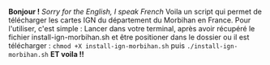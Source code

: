 **Bonjour !**
*Sorry for the English, I speak French*
Voila un script qui permet de télécharger les cartes IGN du département du Morbihan en France.
Pour l'utiliser, c'est simple :
Lancer dans votre terminal, après avoir récupéré le fichier install-ign-morbihan.sh et être positioner dans le dossier ou il est télécharger : `chmod +X install-ign-morbihan.sh` puis `./install-ign-morbihan.sh`
**ET voila !!**
